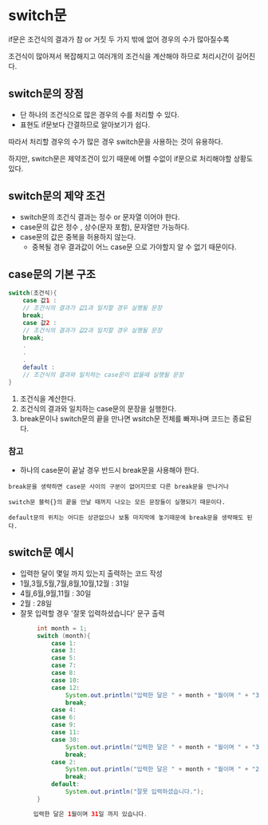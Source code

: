 # switch문
if문은 조건식의 결과가 참 or 거짓 두 가지 밖에 없어 경우의 수가 많아질수록

조건식이 많아져서 복잡해지고 여러개의 조건식을 계산해야 하므로 처리시간이 길어진다.

## switch문의 장점
- 단 하나의 조건식으로 많은 경우의 수를 처리할 수 있다.
- 표현도 if문보다 간결하므로 알아보기가 쉽다.

따라서 처리할 경우의 수가 많은 경우 switch문을 사용하는 것이 유용하다.

하지만, switch문은 제약조건이 있기 때문에 어쩔 수없이 if문으로 처리해야할 상황도 있다.

## switch문의 제약 조건
- switch문의 조건식 결과는 정수 or 문자열 이어야 한다.
- case문의 값은 정수 , 상수(문자 포함), 문자열만 가능하다.
- case문의 값은 중복을 허용하지 않는다.
  - 중복될 경우 결과값이 어느 case문 으로 가야할지 알 수 없기 때문이다.

## case문의 기본 구조
```java
switch(조건식){
    case 값1 :
    // 조건식의 결과가 값1과 일치할 경우 실행될 문장
    break;
    case 값2 :
    // 조건식의 결과가 값2과 일치할 경우 실행될 문장
    break;
    .
    .
    .
    default :
    // 조건식의 결과와 일치하는 case문이 없을때 실행될 문장
}
```
1. 조건식을 계산한다.
2. 조건식의 결과와 일치하는 case문의 문장을 실행한다.
3. break문이나 switch문의 끝을 만나면 wsitch문 전체를 빠져나며 코드는 종료된다.

### 참고
- 하나의 case문이 끝날 경우 반드시 break문을 사용해야 한다.
```
break문을 생략하면 case문 사이의 구분이 없어지므로 다른 break문을 만나거나 

switch문 블럭{}의 끝을 만날 때꺼지 나오는 모든 문장들이 실행되기 때문이다.

default문의 위치는 어디든 상관없으나 보통 마지막에 놓기때문에 break문을 생략해도 된다.
```

## switch문 예시
- 입력한 달이 몇일 까지 있는지 출력하는 코드 작성
- 1월,3월,5월,7월,8월,10월,12월 : 31일
- 4월,6월,9월,11월 : 30일
- 2월 : 28일
- 잘못 입력할 경우 '잘못 입력하셨습니다' 문구 출력
```java
        int month = 1;
        switch (month){
            case 1:
            case 3:
            case 5:
            case 7:
            case 8:
            case 10:
            case 12:
                System.out.println("입력한 달은 " + month + "월이며 " + "31일까지 있습니다.");
                break;
            case 4:
            case 6:
            case 9:
            case 11:
            case 30:
                System.out.println("입력한 달은 " + month + "월이며 " + "30일까지 있습니다.");
                break;
            case 2:
                System.out.println("입력한 달은 " + month + "월이며 " + "28일까지 있습니다.");
                break;    
            default:
                System.out.println("잘못 입력하셨습니다.");
        }
        
       입력한 달은 1월이며 31일 까지 있습니다. 
```